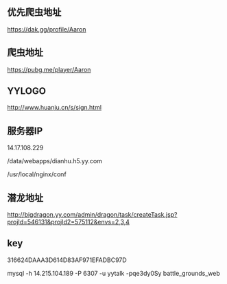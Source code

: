 ## 优先爬虫地址

https://dak.gg/profile/Aaron

## 爬虫地址

https://pubg.me/player/Aaron

## YYLOGO

http://www.huanju.cn/s/sign.html

## 服务器IP
14.17.108.229

/data/webapps/dianhu.h5.yy.com

/usr/local/nginx/conf


## 潜龙地址

http://bigdragon.yy.com/admin/dragon/task/createTask.jsp?projId=546131&projId2=575112&envs=2,3,4

## key

316624DAAA3D614D83AF971EFADBC97D

mysql -h 14.215.104.189 -P 6307 -u yytalk -pqe3dy0Sy  battle_grounds_web